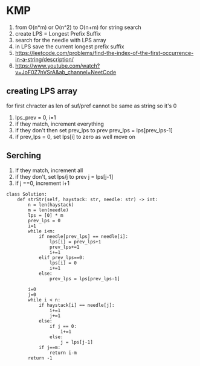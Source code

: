 # KMP

1. from O(n*m) or O(n^2) to O(n+m) for string search
2. create LPS = Longest Prefix Suffix
3. search for the needle with LPS array
4. in LPS save the current longest prefix suffix
5. https://leetcode.com/problems/find-the-index-of-the-first-occurrence-in-a-string/description/
6. https://www.youtube.com/watch?v=JoF0Z7nVSrA&ab_channel=NeetCode

## creating LPS array

for first chracter as len of suf/pref cannot be same as string so it's 0
1. lps_prev = 0, i=1
2. if they match, increment everything
3. if they don't then set prev_lps to prev prev_lps = lps[prev_lps-1]
4. if prev_lps = 0, set lps[i] to zero as well move on

## Serching 

1. If they match, increment all
2. if they don't, set lps/j to prev j = lps[j-1]
3. if j ==0, increment i+1

```
class Solution:
    def strStr(self, haystack: str, needle: str) -> int:
        n = len(haystack)
        m = len(needle)
        lps = [0] * m
        prev_lps = 0
        i=1
        while i<m:
            if needle[prev_lps] == needle[i]:
                lps[i] = prev_lps+1
                prev_lps+=1
                i+=1
            elif prev_lps==0:
                lps[i] = 0
                i+=1
            else:
                prev_lps = lps[prev_lps-1]

        i=0
        j=0
        while i < n:
            if haystack[i] == needle[j]:
                i+=1
                j+=1
            else:
                if j == 0:
                    i+=1
                else:
                    j = lps[j-1]
            if j==m:
                return i-m
        return -1
        
```
